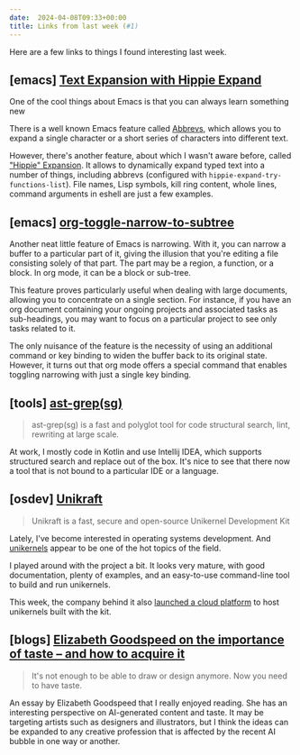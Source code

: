 ```yaml
---
date:  2024-04-08T09:33+00:00
title: Links from last week (#1)
---
```


Here are a few links to things I found interesting last week.

## [emacs] [Text Expansion with Hippie Expand](https://www.masteringemacs.org/article/text-expansion-hippie-expand)

One of the cool things about Emacs is that you can always learn something new

There is a well known Emacs feature called [Abbrevs](https://www.gnu.org/software/emacs/manual/html_node/emacs/Abbrevs.html),
which allows you to expand a single character or a short series of characters into different text.

However, there's another feature, about which I wasn't aware before, called ["Hippie" Expansion](https://www.gnu.org/software/emacs/manual/html_node/autotype/Hippie-Expand.html#Hippie-Expand).
It allows to dynamically expand typed text into a number of things, including abbrevs (configured with `hippie-expand-try-functions-list`).
File names, Lisp symbols, kill ring content, whole lines, command arguments in eshell are just a few examples.

## [emacs] [org-toggle-narrow-to-subtree](https://taonaw.com/2024/04/03/another-little-gem.html)

Another neat little feature of Emacs is narrowing.
With it, you can narrow a buffer to a particular part of it, giving the illusion that you're editing a file consisting solely of that part.
The part may be a region, a function, or a block.
In org mode, it can be a block or sub-tree.

This feature proves particularly useful when dealing with large documents, allowing you to concentrate on a single section.
For instance, if you have an org document containing your ongoing projects and associated tasks as sub-headings, you may want to focus on a particular project to see only tasks related to it.

The only nuisance of the feature is the necessity of using an additional command or key binding to widen the buffer back to its original state.
However, it turns out that org mode offers a special command that enables toggling narrowing with just a single key binding.

## [tools] [ast-grep(sg)](https://ast-grep.github.io/)

> ast-grep(sg) is a fast and polyglot tool for code structural search, lint, rewriting at large scale.

At work, I mostly code in Kotlin and use Intellij IDEA, which supports structured search and replace out of the box.
It's nice to see that there now a tool that is not bound to a particular IDE or a language.

## [osdev] [Unikraft](https://unikraft.org/)

> Unikraft is a fast, secure and open-source Unikernel Development Kit

Lately, I've become interested in operating systems development. And [unikernels](https://en.wikipedia.org/wiki/Unikernel) appear to be one of the hot topics of the field.

I played around with the project a bit.
It looks very mature, with good documentation, plenty of examples, and an easy-to-use command-line tool to build and run unikernels.

This week, the company behind it also [launched a cloud platform](https://unikraft.io/blog/kraftcloud/) to host unikernels built with the kit.

## [blogs] [Elizabeth Goodspeed on the importance of taste – and how to acquire it](https://www.itsnicethat.com/articles/elizabeth-goodspeed-column-taste-technology-art-280224)

> It's not enough to be able to draw or design anymore. Now you need to have taste.

An essay by Elizabeth Goodspeed that I really enjoyed reading.
She has an interesting perspective on AI-generated content and taste.
It may be targeting artists such as designers and illustrators,
but I think the ideas can be expanded to any creative profession that is affected by the recent AI bubble in one way or another.
